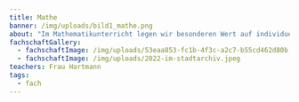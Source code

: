 ```yaml
---
title: Mathe
banner: /img/uploads/bild1_mathe.png
about: "Im Mathematikunterricht legen wir besonderen Wert auf individuelle Förderung. \r\n\n\r\n\nEine Wochenstunde in den Jahrgängen 5 und 6 ist eine sogenannte UNI-Stunde. In dieser werden mit Hilfe verschiedenster Aufgabentypen (universell) Inhalte vertieft oder neu erarbeitet (nachhaltig) und das selbstgesteuert auf dem für das Kind passenden Niveau (individuell). \r\n\n\r\n\nAußerdem werden individuelle Arbeitsformen wie Wochenplanarbeit, Lerntheken etc. in allen Jahrgangsstufen eingesetzt. \r\n\n\r\n\nEine fest im Stundenplan verankerte Ergänzungsstunde im Jahrgang 9 und der wählbare Vertiefungskurs in der Einführungsphase bieten weitere Möglichkeiten des selbstgesteuerten Lernens. Regelmäßig nehmen wir mit Klassen am MiRA-Projekt (Mathematik in realen Anwendungen) der Universität Münster teil. \r\n\n\r\n\nBesonders interessierte oder begabte Schüler*innen können an diversen Forderangeboten teilnehmen, wie z.B.: \r\n\n\r\n\n* Lange Nacht der Mathematik  \r\n* Mathe-AG \r\n* \rKänguru-Wettbewerb \r\n* \rMathematik-Olympiade \r\n* \r„Mathe im Advent“ \r\r\n* Schülerakademie für Mathematik in Münster (SAMMS), die als SAMMSextern am Schillergymnasium für eine große Gruppe der Jahrgangsstufe 6 angeboten wird"
fachschaftGallery:
  - fachschaftImage: /img/uploads/53eaa853-fc1b-4f3c-a2c7-b55cd462d80b.jpeg
  - fachschaftImage: /img/uploads/2022-im-stadtarchiv.jpeg
teachers: Frau Hartmann
tags:
  - fach
---
```


